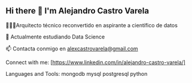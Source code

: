 ## Hi there 👋 I'm Alejandro Castro Varela

👷🏽‍♂️Arquitecto técnico reconvertido en aspirante a científico de datos

🌱 Actualmente estudiando Data Science

📫 Contacta conmigo en alexcastrovarela@gmail.com

Connect with me:
[https://www.linkedin.com/in/alejandro-castro-varela/]

Languages and Tools:
mongodb mysql postgresql python
